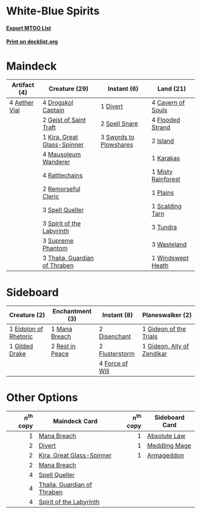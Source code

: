 # White-Blue Spirits

#### [Export MTGO List](../collection/White-Blue%20Spirits/White-Blue%20Spirits.txt)
#### [Print on decklist.org](http://decklist.org/?deckmain=4%09Aether%20Vial%0A4%09Cavern%20of%20Souls%0A1%09Divert%0A4%09Drogskol%20Captain%0A4%09Flooded%20Strand%0A2%09Geist%20of%20Saint%20Traft%0A2%09Island%0A1%09Karakas%0A1%09Kira,%20Great%20Glass-Spinner%0A4%09Mausoleum%20Wanderer%0A1%09Misty%20Rainforest%0A1%09Plains%0A4%09Rattlechains%0A2%09Remorseful%20Cleric%0A1%09Scalding%20Tarn%0A3%09Spell%20Queller%0A2%09Spell%20Snare%0A3%09Spirit%20of%20the%20Labyrinth%0A3%09Supreme%20Phantom%0A3%09Swords%20to%20Plowshares%0A3%09Thalia,%20Guardian%20of%20Thraben%0A3%09Tundra%0A3%09Wasteland%0A1%09Windswept%20Heath&deckside=2%09Disenchant%0A1%09Eidolon%20of%20Rhetoric%0A2%09Flusterstorm%0A4%09Force%20of%20Will%0A1%09Gideon%20of%20the%20Trials%0A1%09Gideon,%20Ally%20of%20Zendikar%0A1%09Gilded%20Drake%0A1%09Mana%20Breach%0A2%09Rest%20in%20Peace)
# Maindeck

|                                      Artifact (4)                                      |                                             Creature (29)                                              |                                           Instant (6)                                           |                                          Land (21)                                          |
|----------------------------------------------------------------------------------------|--------------------------------------------------------------------------------------------------------|-------------------------------------------------------------------------------------------------|---------------------------------------------------------------------------------------------|
|4 [Aether Vial](http://gatherer.wizards.com/Pages/Card/Details.aspx?multiverseid=370514)|4 [Drogskol Captain](http://gatherer.wizards.com/Pages/Card/Details.aspx?multiverseid=244773)           |1 [Divert](http://gatherer.wizards.com/Pages/Card/Details.aspx?multiverseid=429872)              |4 [Cavern of Souls](http://gatherer.wizards.com/Pages/Card/Details.aspx?multiverseid=426057) |
|                                                                                        |2 [Geist of Saint Traft](http://gatherer.wizards.com/Pages/Card/Details.aspx?multiverseid=409577)       |2 [Spell Snare](http://gatherer.wizards.com/Pages/Card/Details.aspx?multiverseid=370447)         |4 [Flooded Strand](http://gatherer.wizards.com/Pages/Card/Details.aspx?multiverseid=405098)  |
|                                                                                        |1 [Kira, Great Glass-Spinner](http://gatherer.wizards.com/Pages/Card/Details.aspx?multiverseid=370349)  |3 [Swords to Plowshares](http://gatherer.wizards.com/Pages/Card/Details.aspx?multiverseid=383119)|2 [Island](http://gatherer.wizards.com/Pages/Card/Details.aspx?multiverseid=439602)          |
|                                                                                        |4 [Mausoleum Wanderer](http://gatherer.wizards.com/Pages/Card/Details.aspx?multiverseid=414364)         |                                                                                                 |1 [Karakas](http://gatherer.wizards.com/Pages/Card/Details.aspx?multiverseid=201198)         |
|                                                                                        |4 [Rattlechains](http://gatherer.wizards.com/Pages/Card/Details.aspx?multiverseid=409824)               |                                                                                                 |1 [Misty Rainforest](http://gatherer.wizards.com/Pages/Card/Details.aspx?multiverseid=426065)|
|                                                                                        |2 [Remorseful Cleric](http://gatherer.wizards.com/Pages/Card/Details.aspx?multiverseid=447169)          |                                                                                                 |1 [Plains](http://gatherer.wizards.com/Pages/Card/Details.aspx?multiverseid=439601)          |
|                                                                                        |3 [Spell Queller](http://gatherer.wizards.com/Pages/Card/Details.aspx?multiverseid=414494)              |                                                                                                 |1 [Scalding Tarn](http://gatherer.wizards.com/Pages/Card/Details.aspx?multiverseid=426069)   |
|                                                                                        |3 [Spirit of the Labyrinth](http://gatherer.wizards.com/Pages/Card/Details.aspx?multiverseid=378399)    |                                                                                                 |3 [Tundra](http://gatherer.wizards.com/Pages/Card/Details.aspx?multiverseid=383139)          |
|                                                                                        |3 [Supreme Phantom](http://gatherer.wizards.com/Pages/Card/Details.aspx?multiverseid=447212)            |                                                                                                 |3 [Wasteland](http://gatherer.wizards.com/Pages/Card/Details.aspx?multiverseid=413790)       |
|                                                                                        |3 [Thalia, Guardian of Thraben](http://gatherer.wizards.com/Pages/Card/Details.aspx?multiverseid=442025)|                                                                                                 |1 [Windswept Heath](http://gatherer.wizards.com/Pages/Card/Details.aspx?multiverseid=405115) |


# Sideboard

|                                          Creature (2)                                          |                                     Enchantment (3)                                      |                                       Instant (8)                                        |                                          Planeswalker (2)                                           |
|------------------------------------------------------------------------------------------------|------------------------------------------------------------------------------------------|------------------------------------------------------------------------------------------|-----------------------------------------------------------------------------------------------------|
|1 [Eidolon of Rhetoric](http://gatherer.wizards.com/Pages/Card/Details.aspx?multiverseid=380409)|1 [Mana Breach](http://gatherer.wizards.com/Pages/Card/Details.aspx?multiverseid=6078)    |2 [Disenchant](http://gatherer.wizards.com/Pages/Card/Details.aspx?multiverseid=201162)   |1 [Gideon of the Trials](http://gatherer.wizards.com/Pages/Card/Details.aspx?multiverseid=426716)    |
|1 [Gilded Drake](http://gatherer.wizards.com/Pages/Card/Details.aspx?multiverseid=5837)         |2 [Rest in Peace](http://gatherer.wizards.com/Pages/Card/Details.aspx?multiverseid=442021)|2 [Flusterstorm](http://gatherer.wizards.com/Pages/Card/Details.aspx?multiverseid=382942) |1 [Gideon, Ally of Zendikar](http://gatherer.wizards.com/Pages/Card/Details.aspx?multiverseid=401897)|
|                                                                                                |                                                                                          |4 [Force of Will](http://gatherer.wizards.com/Pages/Card/Details.aspx?multiverseid=382943)|                                                                                                     |


# Other Options

|*n*<sup>th</sup> copy|                                            Maindeck Card                                             |*n*<sup>th</sup> copy|                                    Sideboard Card                                     |
|--------------------:|------------------------------------------------------------------------------------------------------|--------------------:|---------------------------------------------------------------------------------------|
|                    1|[Mana Breach](http://gatherer.wizards.com/Pages/Card/Details.aspx?multiverseid=6078)                  |                    1|[Absolute Law](http://gatherer.wizards.com/Pages/Card/Details.aspx?multiverseid=8437)  |
|                    2|[Divert](http://gatherer.wizards.com/Pages/Card/Details.aspx?multiverseid=429872)                     |                    1|[Meddling Mage](http://gatherer.wizards.com/Pages/Card/Details.aspx?multiverseid=26591)|
|                    2|[Kira, Great Glass-Spinner](http://gatherer.wizards.com/Pages/Card/Details.aspx?multiverseid=370349)  |                    1|[Armageddon](http://gatherer.wizards.com/Pages/Card/Details.aspx?multiverseid=4373)    |
|                    2|[Mana Breach](http://gatherer.wizards.com/Pages/Card/Details.aspx?multiverseid=6078)                  |                     |                                                                                       |
|                    4|[Spell Queller](http://gatherer.wizards.com/Pages/Card/Details.aspx?multiverseid=414494)              |                     |                                                                                       |
|                    4|[Thalia, Guardian of Thraben](http://gatherer.wizards.com/Pages/Card/Details.aspx?multiverseid=442025)|                     |                                                                                       |
|                    4|[Spirit of the Labyrinth](http://gatherer.wizards.com/Pages/Card/Details.aspx?multiverseid=378399)    |                     |                                                                                       |

